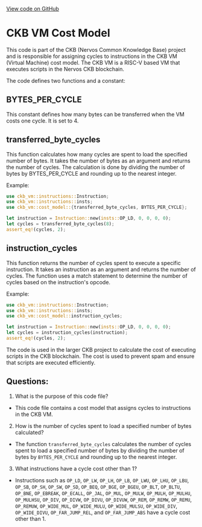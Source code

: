[View code on GitHub](https://github.com/nervosnetwork/ckb/script/src/cost_model.rs)

# CKB VM Cost Model

This code is part of the CKB (Nervos Common Knowledge Base) project and is responsible for assigning cycles to instructions in the CKB VM (Virtual Machine) cost model. The CKB VM is a RISC-V based VM that executes scripts in the Nervos CKB blockchain.

The code defines two functions and a constant:

## BYTES_PER_CYCLE

This constant defines how many bytes can be transferred when the VM costs one cycle. It is set to 4.

## transferred_byte_cycles

This function calculates how many cycles are spent to load the specified number of bytes. It takes the number of bytes as an argument and returns the number of cycles. The calculation is done by dividing the number of bytes by BYTES_PER_CYCLE and rounding up to the nearest integer.

Example:

```rust
use ckb_vm::instructions::Instruction;
use ckb_vm::instructions::insts;
use ckb_vm::cost_model::{transferred_byte_cycles, BYTES_PER_CYCLE};

let instruction = Instruction::new(insts::OP_LD, 0, 0, 0, 0);
let cycles = transferred_byte_cycles(8);
assert_eq!(cycles, 2);
```

## instruction_cycles

This function returns the number of cycles spent to execute a specific instruction. It takes an instruction as an argument and returns the number of cycles. The function uses a match statement to determine the number of cycles based on the instruction's opcode.

Example:

```rust
use ckb_vm::instructions::Instruction;
use ckb_vm::instructions::insts;
use ckb_vm::cost_model::instruction_cycles;

let instruction = Instruction::new(insts::OP_LD, 0, 0, 0, 0);
let cycles = instruction_cycles(instruction);
assert_eq!(cycles, 2);
```

The code is used in the larger CKB project to calculate the cost of executing scripts in the CKB blockchain. The cost is used to prevent spam and ensure that scripts are executed efficiently.
## Questions: 
 1. What is the purpose of this code file?
- This code file contains a cost model that assigns cycles to instructions in the CKB VM.

2. How is the number of cycles spent to load a specified number of bytes calculated?
- The function `transferred_byte_cycles` calculates the number of cycles spent to load a specified number of bytes by dividing the number of bytes by `BYTES_PER_CYCLE` and rounding up to the nearest integer.

3. What instructions have a cycle cost other than 1?
- Instructions such as `OP_LD`, `OP_LW`, `OP_LH`, `OP_LB`, `OP_LWU`, `OP_LHU`, `OP_LBU`, `OP_SB`, `OP_SH`, `OP_SW`, `OP_SD`, `OP_BEQ`, `OP_BGE`, `OP_BGEU`, `OP_BLT`, `OP_BLTU`, `OP_BNE`, `OP_EBREAK`, `OP_ECALL`, `OP_JAL`, `OP_MUL`, `OP_MULW`, `OP_MULH`, `OP_MULHU`, `OP_MULHSU`, `OP_DIV`, `OP_DIVW`, `OP_DIVU`, `OP_DIVUW`, `OP_REM`, `OP_REMW`, `OP_REMU`, `OP_REMUW`, `OP_WIDE_MUL`, `OP_WIDE_MULU`, `OP_WIDE_MULSU`, `OP_WIDE_DIV`, `OP_WIDE_DIVU`, `OP_FAR_JUMP_REL`, and `OP_FAR_JUMP_ABS` have a cycle cost other than 1.